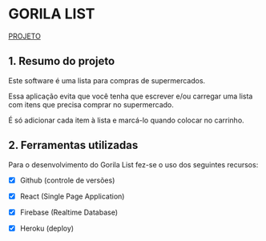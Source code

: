 # GORILA LIST

[PROJETO](link)

## 1. Resumo do projeto

Este software é uma lista para compras de supermercados.

Essa aplicação evita que você tenha que escrever e/ou carregar uma lista com itens que precisa comprar no supermercado.

É só adicionar cada item à lista e marcá-lo quando colocar no carrinho.

## 2. Ferramentas utilizadas

Para o desenvolvimento do Gorila List fez-se o uso dos seguintes recursos:

- [X] Github (controle de versões)
- [X] React (Single Page Application)
- [X] Firebase (Realtime Database)
- [X] Heroku (deploy)

